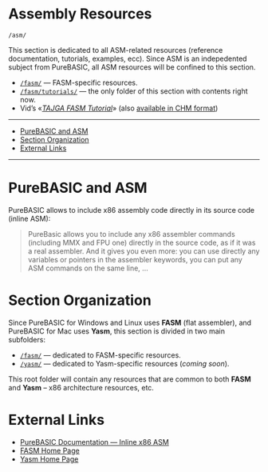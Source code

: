 Assembly Resources
==================

    /asm/

This section is dedicated to all ASM-related resources (reference documentation, tutorials, examples, ecc). Since ASM is an indepedented subject from PureBASIC, all ASM resources will be confined to this section.

-   [`/fasm/`](./fasm/) — FASM-specific resources.
-   [`/fasm/tutorials/`](./fasm/tutorials/) — the only folder of this section with contents right now.
-   Vid’s «[*TAJGA FASM Tutorial*](https://cdn.rawgit.com/tajmone/purebasic-archives/f12e7d3/asm/fasm/tutorials/tajga-fasm-tutorial.html)» (also [available in CHM format](./asm/fasm/tutorials/))   

------------------------------------------------------------------------

<!-- #toc -->
-   [PureBASIC and ASM](#purebasic-and-asm)
-   [Section Organization](#section-organization)
-   [External Links](#external-links)

<!-- /toc -->

------------------------------------------------------------------------

PureBASIC and ASM
=================

PureBASIC allows to include x86 assembly code directly in its source code (inline ASM):

> PureBasic allows you to include any x86 assembler commands (including MMX and FPU one) directly in the source code, as if it was a real assembler. And it gives you even more: you can use directly any variables or pointers in the assembler keywords, you can put any ASM commands on the same line, …

Section Organization
====================

Since PureBASIC for Windows and Linux uses __FASM__ (flat assembler), and PureBASIC for Mac uses __Yasm__, this section is divided in two main subfolders:

-   [`/fasm/`](./fasm/) — dedicated to FASM-specific resources.
-   [`/yasm/`](./yasm/) — dedicated to Yasm-specific resources (*coming soon*).

This root folder will contain any resources that are common to both __FASM__ and __Yasm__ – x86 architecture resources, etc.

External Links
==============

-   [PureBASIC Documentation — Inline x86 ASM](http://www.purebasic.com/documentation/reference/inlinedasm.html)
-   [FASM Home Page](https://flatassembler.net/)
-   [Yasm Home Page](http://yasm.tortall.net/)

